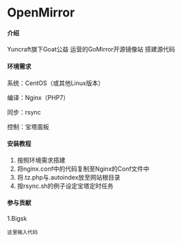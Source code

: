 # OpenMirror

#### 介绍

Yuncraft旗下Goat公益
运营的GoMirror开源镜像站
搭建源代码

#### 环境需求

系统：CentOS（或其他Linux版本）

编译：Nginx（PHP7）

同步：rsync

控制：宝塔面板

#### 安装教程

1. 按照环境需求搭建
2. 将nginx.conf中的代码复制至Nginx的Conf文件中
3. 将.tz.php与.autoindex放至网站根目录
4. 按rsync.sh的例子设定宝塔定时任务

#### 参与贡献

1.Bigsk

```
这里输入代码
```

